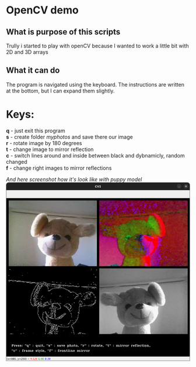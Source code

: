 # OpenCV demo

## What is purpose of this scripts
Trully i started to play with openCV because I wanted to work a little bit with 2D and 3D arrays

## What it can do
The program is navigated using the keyboard. The instructions are written at the bottom, but I can expand them slightly.
# Keys:
**q** - just exit this program \
**s** - create folder _myphotos_ and save there our image \
**r** - rotate image by 180 degrees \
**t** - change image to mirror reflection \
**c** - switch lines around and inside between black and dybnamicly, random changed \
**f** - change right images to mirror reflections 

_And here screenshot how it's look like with puppy model_
![puppy model](./opencv-savingimages1.png)
